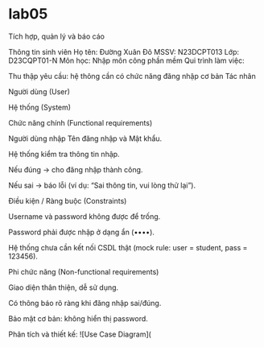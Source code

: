 # lab05
 Tích hợp, quản lý và báo cáo

 
Thông tin sinh viên Họ tên: Đường Xuân Đô MSSV: N23DCPT013 Lớp: D23CQPT01-N Môn học: Nhập môn công phần mềm
 Qui trình làm việc:

 Thu thập yêu cầu: hệ thông cần có chức năng đăng nhập cơ bản
 Tác nhân 

Người dùng (User)

Hệ thống (System)

Chức năng chính (Functional requirements)

Người dùng nhập Tên đăng nhập và Mật khẩu.

Hệ thống kiểm tra thông tin nhập.

Nếu đúng → cho đăng nhập thành công.

Nếu sai → báo lỗi (ví dụ: “Sai thông tin, vui lòng thử lại”).

Điều kiện / Ràng buộc (Constraints)

Username và password không được để trống.

Password phải được nhập ở dạng ẩn (••••).

Hệ thống chưa cần kết nối CSDL thật (mock rule: user = student, pass = 123456).

Phi chức năng (Non-functional requirements)

Giao diện thân thiện, dễ sử dụng.

Có thông báo rõ ràng khi đăng nhập sai/đúng.

Bảo mật cơ bản: không hiển thị password.

Phân tích và thiết kế:
![Use Case Diagram](
